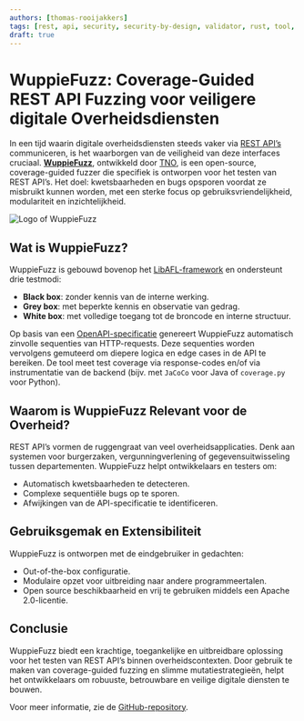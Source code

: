 ```yaml
---
authors: [thomas-rooijakkers]
tags: [rest, api, security, security-by-design, validator, rust, tool, openapi, open-source, development, devops]
draft: true
---
```


# WuppieFuzz: Coverage-Guided REST API Fuzzing voor veiligere digitale Overheidsdiensten
In een tijd waarin digitale overheidsdiensten steeds vaker via [REST API’s](../2025/07/10/openapi-31-in-zicht#van-rest-naar-http) communiceren, is het waarborgen van de veiligheid van deze interfaces cruciaal. **[WuppieFuzz](https://github.com/TNO-S3/WuppieFuzz)**, ontwikkeld door [TNO](https://tno.nl), is een open-source, coverage-guided fuzzer die specifiek is ontworpen voor het testen van REST API’s. Het doel: kwetsbaarheden en bugs opsporen voordat ze misbruikt kunnen worden, met een sterke focus op gebruiksvriendelijkheid, modulariteit en inzichtelijkheid.

![Logo of WuppieFuzz](https://raw.githubusercontent.com/TNO-S3/WuppieFuzz/459193a9e423b40b561d24bf2de9d9f85b14b887/assets/WuppieFuzz.svg)

<!-- truncate -->

## Wat is WuppieFuzz?
WuppieFuzz is gebouwd bovenop het [LibAFL-framework](https://github.com/AFLplusplus/LibAFL) en ondersteunt drie testmodi:
- **Black box**: zonder kennis van de interne werking.
- **Grey box**: met beperkte kennis en observatie van gedrag.
- **White box**: met volledige toegang tot de broncode en interne structuur.


Op basis van een [OpenAPI-specificatie](../../kennisbank/apis/openapi-specification) genereert WuppieFuzz automatisch zinvolle sequenties van HTTP-requests. Deze sequenties worden vervolgens gemuteerd om diepere logica en edge cases in de API te bereiken. De tool meet test coverage via response-codes en/of via instrumentatie van de backend (bijv. met `JaCoCo` voor Java of `coverage.py` voor Python).

## Waarom is WuppieFuzz Relevant voor de Overheid?
REST API’s vormen de ruggengraat van veel overheidsapplicaties. Denk aan systemen voor burgerzaken, vergunningverlening of gegevensuitwisseling tussen departementen. WuppieFuzz helpt ontwikkelaars en testers om:
- Automatisch kwetsbaarheden te detecteren.
- Complexe sequentiële bugs op te sporen.
- Afwijkingen van de API-specificatie te identificeren.

## Gebruiksgemak en Extensibiliteit
WuppieFuzz is ontworpen met de eindgebruiker in gedachten:
- Out-of-the-box configuratie.
- Modulaire opzet voor uitbreiding naar andere programmeertalen.
- Open source beschikbaarheid en vrij te gebruiken middels een Apache 2.0-licentie.

## Conclusie
WuppieFuzz biedt een krachtige, toegankelijke en uitbreidbare oplossing voor het testen van REST API’s binnen overheidscontexten. Door gebruik te maken van coverage-guided fuzzing en slimme mutatiestrategieën, helpt het ontwikkelaars om robuuste, betrouwbare en veilige digitale diensten te bouwen.

Voor meer informatie, zie de [GitHub-repository](https://github.com/TNO-S3/WuppieFuzz).
